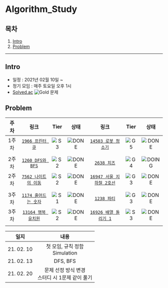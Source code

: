 # Algorithm_Study

## 목차
1. [Intro](#Intro)
2. [Problem](#Problem)

---

## Intro

* 일정 : 2021년 02월 10일 ~ 
* 정기 모임 : 매주 토요일 오후 1시
* [Solved.ac](https://solved.ac/problems/level)  ![Gold] 문제


## Problem

|  주차  | 링크                  | Tier | 상태 | 링크                  | Tier | 상태 
|  :--:  | :--------------------: | :----:| :----:| :--------------------: | :----:| :----:|
|  1주차  | [`1966 프린터 큐`](https://www.acmicpc.net/problem/1966) | ![S3] | ![DONE] | [`14503 로봇 청소기`](https://www.acmicpc.net/problem/14503) | ![G5] | ![DONE] |
|   |
|  2주차  | [`1260 DFS와 BFS`](https://www.acmicpc.net/problem/1260) | ![S2] | ![DONE] | [`2638 치즈`](https://www.acmicpc.net/problem/2638) | ![G4] | ![DOING] |
|  2주차  | [`7562 나이트의 이동`](https://www.acmicpc.net/problem/7562) | ![S2] | ![DONE] | [`16947 서울 지하철 2호선`](https://www.acmicpc.net/problem/16947) | ![G3] | ![DONE] |
|   |
|  3주차  | [`1174 줄어드는 숫자`](https://www.acmicpc.net/problem/1174) | ![S1] | ![DONE] | [`1238 파티`](https://www.acmicpc.net/problem/1238) | ![G3] | ![DONE] |
|  3주차  | [`13164 행복 유치원`](https://www.acmicpc.net/problem/13164) | ![S2] | ![DONE] | [`16926 배열 돌리기 1`](https://www.acmicpc.net/problem/16926) | ![S3] | ![DONE] |
|   |


|  일지  |  내용  |
|  :--:  | :----------: |
|  21. 02. 10  | 첫 모임, 규칙 정함 <br> Simulation |
|  21. 02. 13  | DFS, BFS |
|  21. 02. 20  | 문제 선정 방식 변경 <br> 스터디 시 1문제 같이 풀기 |


[DOING]: https://img.shields.io/badge/-DOING-red
[DONE]: https://img.shields.io/badge/-DONE-brightgreen
[Gold]: https://img.shields.io/badge/Silver-Gold-yellow
[S5]: https://static.solved.ac/tier_small/6.svg
[S4]: https://static.solved.ac/tier_small/7.svg
[S3]: https://static.solved.ac/tier_small/8.svg
[S2]: https://static.solved.ac/tier_small/9.svg
[S1]: https://static.solved.ac/tier_small/10.svg
[G5]: https://static.solved.ac/tier_small/11.svg
[G4]: https://static.solved.ac/tier_small/12.svg
[G3]: https://static.solved.ac/tier_small/13.svg
